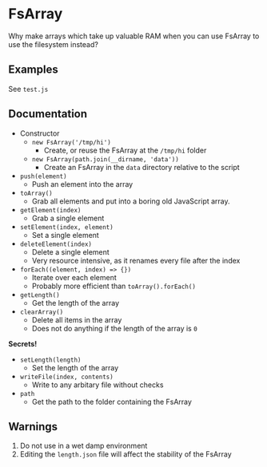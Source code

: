 # FsArray
Why make arrays which take up valuable RAM when you can use FsArray to use the filesystem instead?

## Examples
See `test.js`

## Documentation
- Constructor
  - `new FsArray('/tmp/hi')`
    - Create, or reuse the FsArray at the `/tmp/hi` folder
  - `new FsArray(path.join(__dirname, 'data'))`
    - Create an FsArray in the `data` directory relative to the script
- `push(element)`
  - Push an element into the array
- `toArray()`
  - Grab all elements and put into a boring old JavaScript array.
- `getElement(index)`
  - Grab a single element
- `setElement(index, element)`
  - Set a single element
- `deleteElement(index)`
  - Delete a single element
  - Very resource intensive, as it renames every file after the index
- `forEach((element, index) => {})`
  - Iterate over each element
  - Probably more efficient than `toArray().forEach()`
- `getLength()`
  - Get the length of the array
- `clearArray()`
  - Delete all items in the array
  - Does not do anything if the length of the array is `0`

**Secrets!**
- `setLength(length)`
  - Set the length of the array
- `writeFile(index, contents)`
  - Write to any arbitary file without checks
- `path`
  - Get the path to the folder containing the FsArray

## Warnings

1. Do not use in a wet damp environment
2. Editing the `length.json` file will affect the stability of the FsArray
